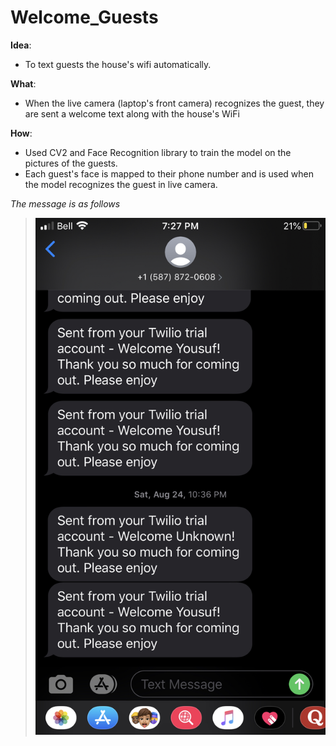 # Welcome_Guests

**Idea**: 
- To text guests the house's wifi automatically.

**What**: 
- When the live camera (laptop's front camera) recognizes the guest, they are sent a welcome text along with the house's WiFi


**How**:
- Used CV2 and Face Recognition library to train the model on the pictures of the guests.
- Each guest's face is mapped to their phone number and is used when the model recognizes the guest in live camera.

*The message is as follows*
> ![alt text](https://github.com/yousufafroze/Welcome_Guests/blob/master/welcome_guests_msg.jpeg)





